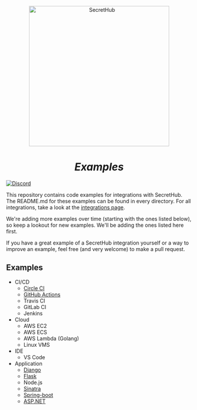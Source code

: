 <p align="center">
  <img src="https://secrethub.io/img/secrethub-logo.svg" alt="SecretHub" width="380px"/>
</p>
<h1 align="center">
  <i>Examples</i>
</h1>

[![Discord](https://img.shields.io/badge/chat-on%20discord-7289da.svg?logo=discord)](https://discord.gg/NWmxVeb)

This repository contains code examples for integrations with SecretHub. The README.md for these examples can be found in every directory. For all integrations, take a look at the [integrations page](https://secrethub.io/docs/#integrations).

We're adding more examples over time (starting with the ones listed below), so keep a lookout for new examples. We'll be adding the ones listed here first. 

If you have a great example of a SecretHub integration yourself or a way to improve an example, feel free (and very welcome) to make a pull request.

## Examples

* CI/CD
  * [Circle CI](ci/circleci/publish-docker/.circleci)
  * [GitHub Actions](ci/github-actions/publish-docker/.github/workflows/main.yml)
  * Travis CI
  * GitLab CI
  * Jenkins
* Cloud
  * AWS EC2
  * AWS ECS
  * AWS Lambda (Golang)
  * Linux VMS
* IDE
  * VS Code
* Application
  * [Django](application/django)
  * [Flask](application/flask)
  * Node.js
  * [Sinatra](application/sinatra)
  * [Spring-boot](application/spring-boot)
  * [ASP.NET](application/aspnet)

